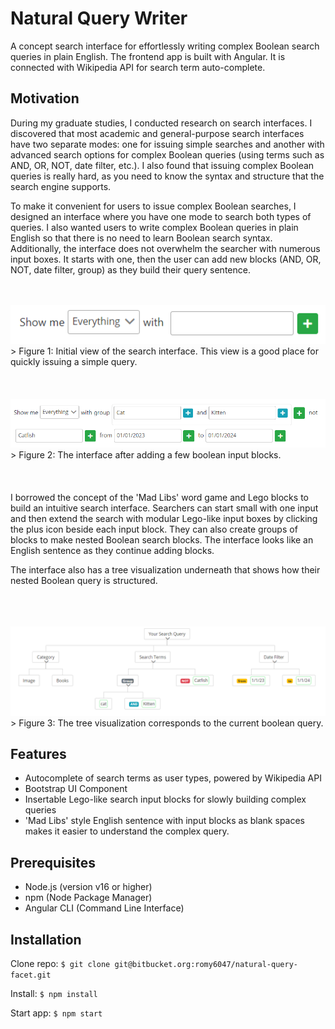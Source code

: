 # Natural Query Writer
A concept search interface for effortlessly writing complex Boolean search queries in plain English. The frontend app is built with Angular. It is connected with Wikipedia API for search term auto-complete.

## Motivation
During my graduate studies, I conducted research on search interfaces. I discovered that most academic and general-purpose search interfaces have two separate modes: one for issuing simple searches and another with advanced search options for complex Boolean queries (using terms such as AND, OR, NOT, date filter, etc.). I also found that issuing complex Boolean queries is really hard, as you need to know the syntax and structure that the search engine supports.

To make it convenient for users to issue complex Boolean searches, I designed an interface where you have one mode to search both types of queries. I also wanted users to write complex Boolean queries in plain English so that there is no need to learn Boolean search syntax. Additionally, the interface does not overwhelm the searcher with numerous input boxes. It starts with one, then the user can add new blocks (AND, OR, NOT, date filter, group) as they build their query sentence.<br><br><br>
<div align="left">
	<img src="https://github.com/romy47/natura_query_writer_angular_app/blob/master/src/assets/images/search_input_1.png">
</div>
> Figure 1: Initial view of the search interface. This view is a good place for quickly issuing a simple query.
<br><br><br><br>
<div align="left">
	<img src="https://github.com/romy47/natura_query_writer_angular_app/blob/master/src/assets/images/search_input_3.png">
</div>
> Figure 2: The interface after adding a few boolean input blocks.
<br><br><br><br>
I borrowed the concept of the 'Mad Libs' word game and Lego blocks to build an intuitive search interface. Searchers can start small with one input and then extend the search with modular Lego-like input boxes by clicking the plus icon beside each input block. They can also create groups of blocks to make nested Boolean search blocks. The interface looks like an English sentence as they continue adding blocks.

The interface also has a tree visualization underneath that shows how their nested Boolean query is structured.
<br><br><br><br>
<div align="left">
	<img src="https://github.com/romy47/natura_query_writer_angular_app/blob/master/src/assets/images/tree_visualization.png">
</div>
> Figure 3: The tree visualization corresponds to the current boolean query.

## Features
- Autocomplete of search terms as user types, powered by Wikipedia API
- Bootstrap UI Component
- Insertable Lego-like search input blocks for slowly building complex queries
- 'Mad Libs' style English sentence with input blocks as blank spaces makes it easier to understand the complex query.
	
## Prerequisites

- Node.js (version v16 or higher)
- npm (Node Package Manager)
- Angular CLI (Command Line Interface)

## Installation
Clone repo: `$ git clone git@bitbucket.org:romy6047/natural-query-facet.git`

Install: `$ npm install`

Start app: `$ npm start `
